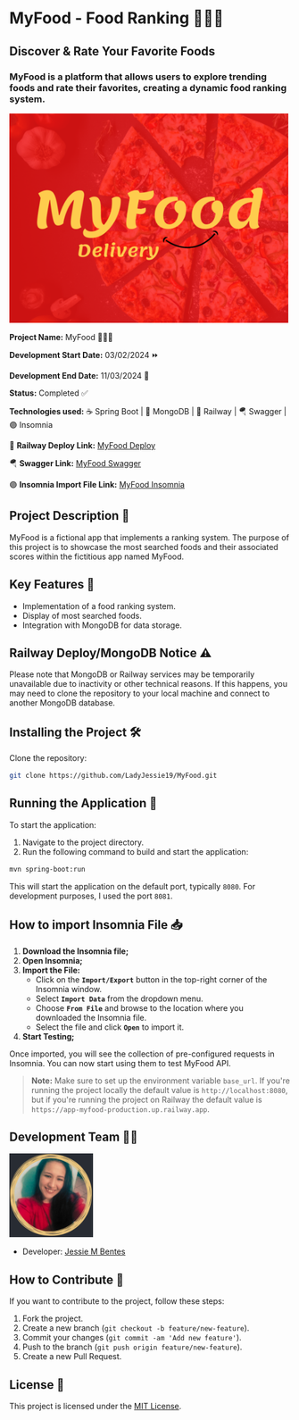 # MyFood - Food Ranking 🍔🍕🌭

## Discover & Rate Your Favorite Foods

### MyFood is a platform that allows users to explore trending foods and rate their favorites, creating a dynamic food ranking system.

<img src="./assets/main.png" alt="MyFood" width="500" />

**Project Name:** MyFood 🍔🍕🌭

**Development Start Date:** 03/02/2024 ⏩

**Development End Date:** 11/03/2024 🏁

**Status:** Completed ✅

**Technologies used:** ☕ Spring Boot | 🍃 MongoDB | 🚈 Railway | 🪂 Swagger | 🟣 Insomnia

🚈 **Railway Deploy Link:** [MyFood Deploy](https://app-myfood-production.up.railway.app)

🪂 **Swagger Link:** [MyFood Swagger](https://app-myfood-production.up.railway.app/swagger-ui/index.html#/)

🟣 **Insomnia Import File Link:** [MyFood Insomnia](https://github.com/LadyJessie19/MyFood/tree/main/insomnia/Insomnia_2024-03-08.json)

## Project Description 📝

MyFood is a fictional app that implements a ranking system. The purpose of this project is to showcase the most searched foods and their associated scores within the fictitious app named MyFood.

## Key Features 🔧

- Implementation of a food ranking system.
- Display of most searched foods.
- Integration with MongoDB for data storage.

## Railway Deploy/MongoDB Notice ⚠️

Please note that MongoDB or Railway services may be temporarily unavailable due to inactivity or other technical reasons. If this happens, you may need to clone the repository to your local machine and connect to another MongoDB database.

## Installing the Project 🛠️

Clone the repository:

```bash
git clone https://github.com/LadyJessie19/MyFood.git
```

## Running the Application 🚀

To start the application:

1. Navigate to the project directory.
2. Run the following command to build and start the application:

```bash
mvn spring-boot:run
```

This will start the application on the default port, typically `8080`. For development purposes, I used the port `8081`.

## How to import Insomnia File 📥

1. **Download the Insomnia file;**
2. **Open Insomnia;**
3. **Import the File:**
   - Click on the **`Import/Export`** button in the top-right corner of the Insomnia window.
   - Select **`Import Data`** from the dropdown menu.
   - Choose **`From File`** and browse to the location where you downloaded the Insomnia file.
   - Select the file and click **`Open`** to import it.
4. **Start Testing;**

Once imported, you will see the collection of pre-configured requests in Insomnia. You can now start using them to test MyFood API.

> **Note:** Make sure to set up the environment variable `base_url`. If you're running the project locally the default value is `http://localhost:8080`, but if you're running the project on Railway the default value is `https://app-myfood-production.up.railway.app`.

## Development Team 🙋‍♀️

<img src="./assets/photo.png" alt="Jessie" width="150" >

- Developer: [Jessie M Bentes](https://github.com/LadyJessie19)

## How to Contribute 🤝

If you want to contribute to the project, follow these steps:

1. Fork the project.
2. Create a new branch (`git checkout -b feature/new-feature`).
3. Commit your changes (`git commit -am 'Add new feature'`).
4. Push to the branch (`git push origin feature/new-feature`).
5. Create a new Pull Request.

## License 🧐

This project is licensed under the [MIT License](https://opensource.org/licenses/MIT).

